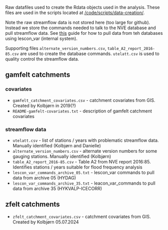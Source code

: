 Raw datafiles used to create the Rdata objects used in the analysis. These files are used in the scripts located at [/code/scripts/data-creation/](/code/scripts/data-creation/).

Note the raw streamflow data is not stored here (too large for github). Instead we store the commands needed to talk to the NVE database and pull streamflow data. See [this](/data/how-to/hvordan_henter_jeg_data_med_lescon_var.md) guide for how to pull data from teh databases using lescon_var (internal system).

Supporting files `alternate_version_numbers.csv`, `table_A2_report_2016-85.csv` are used to create the database commands. `utelatt.csv` is used to quality control the streamflow data. 

 ## gamfelt catchments

 ### covariates
 - `gamfelt_catchment_covariates.csv` - catchment covariates from GIS. Created by Kolbjørn in 2019(?)
 - `README-gamfelt-covariates.txt` - description of gamfelt catchment covariates

 ### streamflow data
 - `utelatt.csv` - list of stations / years with problematic streamflow data. Manually identified (Kolbjørn and Danielle)
 - `alternate_version_numbers.csv` - alternate version numbers for some gauging stations. Manually identified (Kolbjørn)
 - `table_A2_report_2016-85.csv` - Table A2 from NVE report 2016:85. Identifies stations / years suitable for flood frequency analysis 
 - `lescon_var_commands_archive_05.txt` - lescon_var commands to pull data from archive 05 (HYDAG)
 - `lescon_var_commands_archive_35.txt` - leacon_var_commands to pull data from archive 35 (HYKVALP-ICECORR)

## zfelt catchments
 - `zfelt_catchment_covariates.csv` - catchment covariates from GIS. Created by Kolbjørn 05.07.2024
